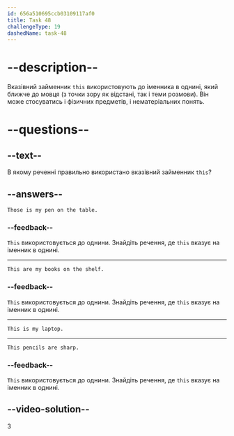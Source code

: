 ```yaml
---
id: 656a510695ccb03109117af0
title: Task 48
challengeType: 19
dashedName: task-48
---
```


# --description--

Вказівний займенник `this` використовують до іменника в однині, який ближче до мовця (з точки зору як відстані, так і теми розмови). Він може стосуватись і фізичних предметів, і нематеріальних понять.

# --questions--

## --text--

В якому реченні правильно використано вказівний займенник `this`?

## --answers--

`Those is my pen on the table.`

### --feedback--

`This` використовується до однини. Знайдіть речення, де `this` вказує на іменник в однині.

---

`This are my books on the shelf.`

### --feedback--

`This` використовується до однини. Знайдіть речення, де `this` вказує на іменник в однині.

---

`This is my laptop.`

---

`This pencils are sharp.`

### --feedback--

`This` використовується до однини. Знайдіть речення, де `this` вказує на іменник в однині.

## --video-solution--

3
